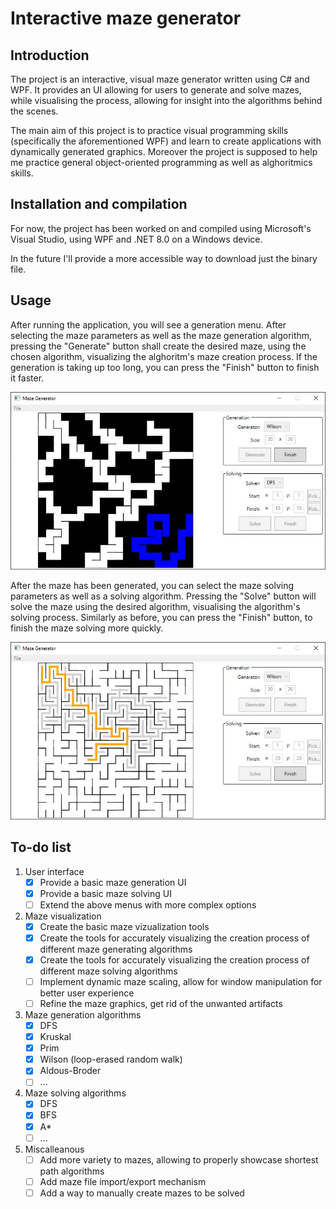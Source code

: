 # Interactive maze generator
## Introduction
The project is an interactive, visual maze generator written using C# and WPF. It provides an UI allowing for users to generate and solve mazes, while visualising the process, allowing for insight into the algorithms behind the scenes.

The main aim of this project is to practice visual programming skills (specifically the aforementioned WPF) and learn to create applications with dynamically generated graphics. Moreover the project is supposed to help me practice general object-oriented programming as well as alghoritmics skills.

## Installation and compilation
For now, the project has been worked on and compiled using Microsoft's Visual Studio, using WPF and .NET 8.0 on a Windows device.

In the future I'll provide a more accessible way to download just the binary file.

## Usage
After running the application, you will see a generation menu. After selecting the maze parameters as well as the maze generation algorithm, pressing the "Generate" button shall create the desired maze, using the chosen algorithm, visualizing the alghoritm's maze creation process. If the generation is taking up too long, you can press the "Finish" button to finish it faster.

![An example of a maze being generated using Wilson algorithm.](./MazeGenerationExample.jpg)

After the maze has been generated, you can select the maze solving parameters as well as a solving algorithm. Pressing the "Solve" button will solve the maze using the desired algorithm, visualising the algorithm's solving process. Similarly as before, you can press the "Finish" button, to finish the maze solving more quickly.

![An example of a maze being solved using A* algorithm.](./MazeSolvingExamle.jpg)

## To-do list
1. User interface
    - [X] Provide a basic maze generation UI
    - [X] Provide a basic maze solving UI
    - [ ] Extend the above menus with more complex options
2. Maze visualization
    - [X] Create the basic maze vizualization tools
    - [X] Create the tools for accurately visualizing the creation process of different maze generating algorithms
    - [X] Create the tools for accurately visualizing the creation process of different maze solving algorithms
    - [ ] Implement dynamic maze scaling, allow for window manipulation for better user experience
    - [ ] Refine the maze graphics, get rid of the unwanted artifacts
3. Maze generation algorithms
    - [X] DFS
    - [X] Kruskal
    - [X] Prim
    - [X] Wilson (loop-erased random walk)
    - [X] Aldous-Broder
    - [ ] ...
4. Maze solving algorithms
    - [X] DFS
    - [X] BFS
    - [X] A*
    - [ ] ...
5. Miscalleanous
    - [ ] Add more variety to mazes, allowing to properly showcase shortest path algorithms
    - [ ] Add maze file import/export mechanism
    - [ ] Add a way to manually create mazes to be solved
